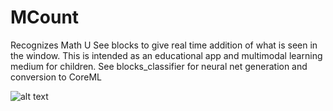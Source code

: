 # MCount

Recognizes Math U See blocks to give real time addition of what is seen in the window. This is intended as an educational app and multimodal learning medium for children.
See blocks_classifier for neural net generation and conversion to CoreML

![alt text](https://media.giphy.com/media/qwW2Jp1e0HDfq/giphy.gif "Recognizing one and ten blocks with a fine tuned deep learning model")
